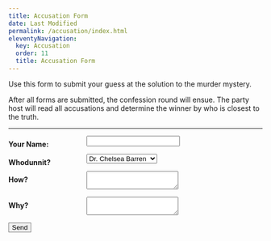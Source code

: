 ```yaml
---
title: Accusation Form
date: Last Modified
permalink: /accusation/index.html
eleventyNavigation:
  key: Accusation
  order: 11
  title: Accusation Form
---
```


<style type="text/css">
  /* modified from https://www.sanwebe.com/2014/08/css-html-forms-designs */
  .form-style-2 label{
    display: block;
    margin: 0px 0px 15px 0px;
  }
  .form-style-2 label > span{
    width: 150px;
    font-weight: bold;
    float: left;
    padding-top: 8px;
    padding-right: 5px;
  }
  .form-style-2 input.input-field,
  .form-style-2 .textarea-field,
  .form-style-2 .select-field{
    box-sizing: border-box;
    -webkit-box-sizing: border-box;
    -moz-box-sizing: border-box;
    border: 1px solid #C2C2C2;
    box-shadow: 1px 1px 4px #EBEBEB;
    -moz-box-shadow: 1px 1px 4px #EBEBEB;
    -webkit-box-shadow: 1px 1px 4px #EBEBEB;
    border-radius: 3px;
    -webkit-border-radius: 3px;
    -moz-border-radius: 3px;
    padding: 7px;
    outline: none;
  }
  .form-style-2 .input-field:focus,
  .form-style-2 .tel-number-field:focus,
  .form-style-2 .textarea-field:focus,
  .form-style-2 .select-field:focus{
    border: 1px solid #0C0;
  }
</style>

<p>Use this form to submit your guess at the solution to the murder mystery.</p>
<p>After all forms are submitted, the confession round will ensue. The party host will read all accusations and determine the winner by who is closest to the truth.</p>
<hr>
<div class="form-style-2">
  <form name="accusation" method="POST" netlify>
    <label for="name"><span>Your Name:</span><input type="text" name="name" /></label>
    <label><span>Whodunnit?</span><select name="who[]">
      <option value="leader">Dr. Chelsea Barren</option>
      <option value="follower">Enrique Graves</option>
      <option value="follower">Kathryn Lawless</option>
      <option value="follower">Vicki D'Adly</option>
      <option value="follower">Norman D'Adly</option>
      <option value="follower">Michael Nightshade</option>
    </select></label>
    <label><span>How?</span><textarea name="how"></textarea></label>
    <label><span>Why?</span><textarea name="why"></textarea></label>
    <button type="submit" class="font-bold py-2 px-6 rounded" style="border:1px solid gray;">Send</button>
  </form>
</div>